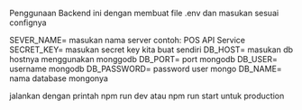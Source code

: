 Penggunaan Backend ini dengan membuat file .env dan masukan sesuai confignya

SEVER_NAME= masukan nama server contoh:  POS API Service
SECRET_KEY= masukan secret key kita buat sendiri
DB_HOST= masukan db hostnya menggunakan monggodb
DB_PORT= port mongodb
DB_USER= username mongodb
DB_PASSWORD= password user mongo
DB_NAME= nama database mongonya


jalankan dengan printah npm run dev atau npm run start untuk production
